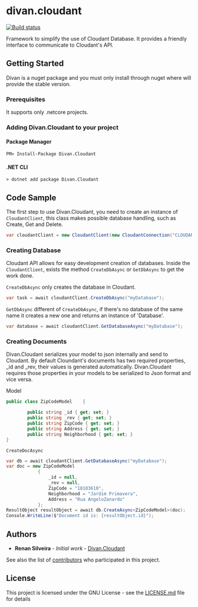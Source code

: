 # divan.cloudant
[![Build status](https://ci.appveyor.com/api/projects/status/b6w3aafn14l8m5ut/branch/master?svg=true)](https://ci.appveyor.com/project/renanrs/divan-cloudant-scv9l/branch/master)

Framework to simplify the use of Cloudant Database. It provides a friendly interface to communicate to Cloudant's API.

## Getting Started

Divan is a nuget package and you must only install through nuget where will provide the stable version.

### Prerequisites

It supports only .netcore projects.

### Adding Divan.Cloudant to your project

#### Package Manager  
```
PM> Install-Package Divan.Cloudant
```

#### .NET CLI

```
> dotnet add package Divan.Cloudant
```

## Code Sample
The first step to use Divan.Cloudant, you need to create an instance of `CloudantClient`, this class makes possible database handling, such as Create, Get and Delete.

```c#
var cloudantClient = new CloudantClient(new CloudantConnection("CLOUDANT_URL","CLOUDANT_USER","CLOUDANT_PWD"));
```

### Creating Database
Cloudant API allows for easy development creation of databases. Inside the `CloudantClient`, exists the method `CreateDbAsync` or `GetDbAsync` to get the work done.

`CreateDbAsync` only creates the database in Cloudant.
```c#
var task = await cloudantClient.CreateDbAsync("myDatabase");
```
`GetDbAsync` different of `CreateDbAsync`, if there's no database of the same name it creates a new one and returns an instance of 'Database'.
```c#
var database = await cloudantClient.GetDatabaseAsync("myDatabase");
```
### Creating Documents

Divan.Cloudant serializes your model to json internally and send to Cloudant.
By default Cloundant's documents has two required properties, _id and _rev, their values is generated automatically. Divan.Cloudant requires those properties in your models to be serialized to Json format and vice versa.

Model
```c#
public class ZipCodeModel    {

        public string _id { get; set; }
        public string _rev { get; set; }
        public string ZipCode { get; set; }
        public string Address { get; set; }
        public string Neighborhood { get; set; }
}
```

`CreateDocAsync`

```c#
var db = await cloudantClient.GetDatabaseAsync("myDatabase");
var doc = new ZipCodeModel
            {
                _id = null,
                _rev = null,
                ZipCode = "18103610",
                Neighborhood = "Jardim Primavera",
                Address = "Rua AngeloZanardo"
            };
ResultObject resultObject = await db.CreateAsync<ZipCodeModel>(doc);
Console.WriteLine($"Document id is: {resultObject.id}");
```

## Authors

* **Renan Silveira** - *Initial work* - [Divan.Cloudant](https://github.com/renanrs/divan.cloudant)

See also the list of [contributors](https://github.com/renanrs/divan.cloudant/contributors) who participated in this project.

## License

This project is licensed under the GNU License - see the [LICENSE.md](LICENSE.md) file for details


